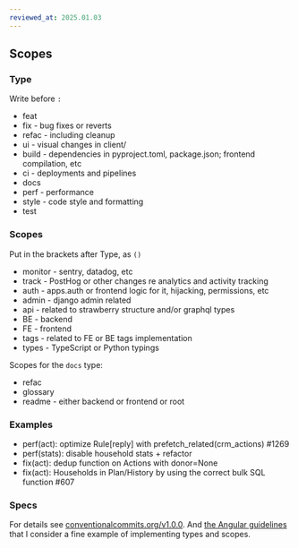 ```yaml
---
reviewed_at: 2025.01.03
---
```


## Scopes

### Type

Write before `:`

- feat
- fix - bug fixes or reverts
- refac - including cleanup
- ui - visual changes in client/
- build - dependencies in pyproject.toml, package.json; frontend compilation, etc
- ci - deployments and pipelines
- docs
- perf - performance
- style - code style and formatting
- test

### Scopes

Put in the brackets after Type, as `()`

- monitor - sentry, datadog, etc
- track - PostHog or other changes re analytics and activity tracking
- auth - apps.auth or frontend logic for it, hijacking, permissions, etc
- admin - django admin related
- api - related to strawberry structure and/or graphql types
- BE - backend
- FE - frontend
- tags - related to FE or BE tags implementation
- types - TypeScript or Python typings

Scopes for the `docs` type:
- refac
- glossary
- readme - either backend or frontend or root

### Examples

- perf(act): optimize Rule[reply] with prefetch_related(crm_actions) #1269
- perf(stats): disable household stats + refactor
- fix(act): dedup function on Actions with donor=None
- fix(act): Households in Plan/History by using the correct bulk SQL function #607

### Specs

For details see [conventionalcommits.org/v1.0.0](https://www.conventionalcommits.org/en/v1.0.0/).
And [the Angular guidelines](https://github.com/angular/angular/blob/main/CONTRIBUTING.md#type) that
I consider a fine example of implementing types and scopes. 
